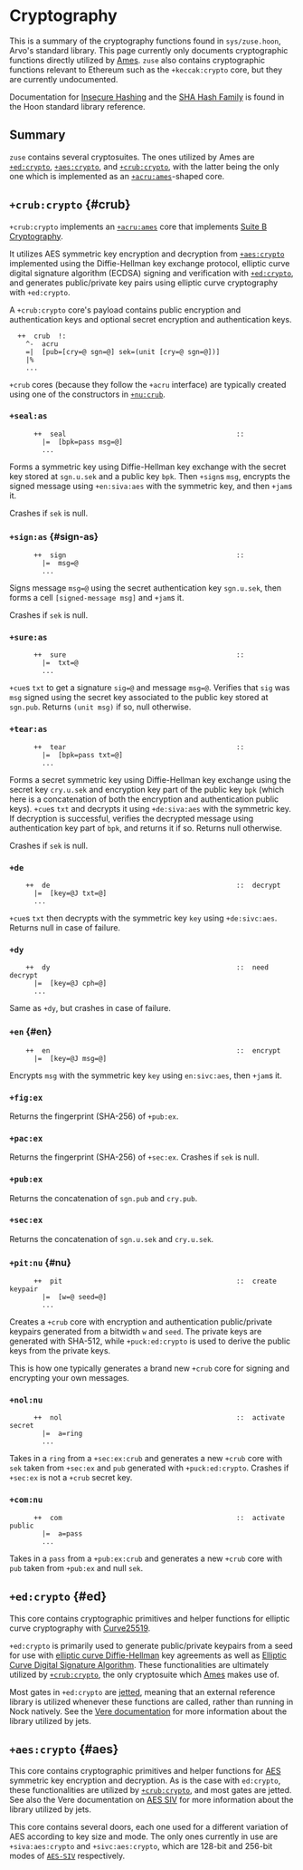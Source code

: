 # Cryptography

This is a summary of the cryptography functions found in `sys/zuse.hoon`, Arvo's standard library. This page currently only documents cryptographic functions directly utilized by [Ames](urbit-docs/system/kernel/ames). `zuse` also contains cryptographic functions relevant to Ethereum such as the `+keccak:crypto` core, but they are currently undocumented.

Documentation for [Insecure Hashing](urbit-docs/language/hoon/reference/stdlib/2e) and the [SHA Hash Family](urbit-docs/language/hoon/reference/stdlib/3d) is found in the Hoon standard library reference.

## Summary

`zuse` contains several cryptosuites. The ones utilized by Ames are [`+ed:crypto`](#ed), [`+aes:crypto`](#aes), and [`+crub:crypto`](#crub), with the latter being the only one which is implemented as an [`+acru:ames`](urbit-docs/system/kernel/ames/guides/cryptography#crypto-core)-shaped core.

## `+crub:crypto` {#crub}

`+crub:crypto` implements an [`+acru:ames`](urbit-docs/system/kernel/ames/guides/cryptography#crypto-core) core that implements [Suite B Cryptography](https://en.wikipedia.org/wiki/NSA_Suite_B_Cryptography).

It utilizes AES symmetric key encryption and decryption from [`+aes:crypto`](#aes) implemented using the Diffie-Hellman key exchange protocol, elliptic curve digital signature algorithm (ECDSA) signing and verification with [`+ed:crypto`](#ed), and generates public/private key pairs using elliptic curve cryptography with `+ed:crypto`.

A `+crub:crypto` core's payload contains public encryption and authentication keys and optional secret encryption and authentication keys.

```hoon
  ++  crub  !:
    ^-  acru
    =|  [pub=[cry=@ sgn=@] sek=(unit [cry=@ sgn=@])]
    |%
    ...
```

`+crub` cores (because they follow the `+acru` interface) are typically created using one of the constructors in [`+nu:crub`](#nu).

### `+seal:as`

```hoon
      ++  seal                                          ::
        |=  [bpk=pass msg=@]
        ...
```

Forms a symmetric key using Diffie-Hellman key exchange with the secret key stored at `sgn.u.sek` and a public key `bpk`. Then `+sign`s `msg`, encrypts the signed message using `+en:siva:aes` with the symmetric key, and then `+jam`s it.

Crashes if `sek` is null.

### `+sign:as` {#sign-as}

```hoon
      ++  sign                                          ::
        |=  msg=@
        ...
```

Signs message `msg=@` using the secret authentication key `sgn.u.sek`, then forms a cell `[signed-message msg]` and `+jam`s it.

Crashes if `sek` is null.

### `+sure:as`

```hoon
      ++  sure                                          ::
        |=  txt=@
        ...
```

`+cue`s `txt` to get a signature `sig=@` and message `msg=@`. Verifies that `sig` was `msg` signed using the secret key associated to the public key stored at `sgn.pub`. Returns `(unit msg)` if so, null otherwise.

### `+tear:as`

```hoon
      ++  tear                                          ::
        |=  [bpk=pass txt=@]
        ...
```

Forms a secret symmetric key using Diffie-Hellman key exchange using the secret key `cry.u.sek` and encryption key part of the public key `bpk` (which here is a concatenation of both the encryption and authentication public keys). `+cue`s `txt` and decrypts it using `+de:siva:aes` with the symmetric key. If decryption is successful, verifies the decrypted message using authentication key part of `bpk`, and returns it if so. Returns null otherwise.

Crashes if `sek` is null.

### `+de`

```hoon
    ++  de                                              ::  decrypt
      |=  [key=@J txt=@]
      ...
```

`+cue`s `txt` then decrypts with the symmetric key `key` using `+de:sivc:aes`. Returns null in case of failure.

### `+dy`

```hoon
    ++  dy                                              ::  need decrypt
      |=  [key=@J cph=@]
      ...
```

Same as `+dy`, but crashes in case of failure.

### `+en` {#en}

```hoon
    ++  en                                              ::  encrypt
      |=  [key=@J msg=@]
```

Encrypts `msg` with the symmetric key `key` using `en:sivc:aes`, then `+jam`s it.

### `+fig:ex`

Returns the fingerprint (SHA-256) of `+pub:ex`.

### `+pac:ex`

Returns the fingerprint (SHA-256) of `+sec:ex`. Crashes if `sek` is null.

### `+pub:ex`

Returns the concatenation of `sgn.pub` and `cry.pub`.

### `+sec:ex`

Returns the concatenation of `sgn.u.sek` and `cry.u.sek`.

### `+pit:nu` {#nu}

```hoon
      ++  pit                                           ::  create keypair
        |=  [w=@ seed=@]
        ...
```

Creates a `+crub` core with encryption and authentication public/private keypairs generated from a bitwidth `w` and `seed`. The private keys are generated with SHA-512, while `+puck:ed:crypto` is used to derive the public keys from the private keys.

This is how one typically generates a brand new `+crub` core for signing and encrypting your own messages.

### `+nol:nu`

```hoon
      ++  nol                                           ::  activate secret
        |=  a=ring
        ...
```

Takes in a `ring` from a `+sec:ex:crub` and generates a new `+crub` core with `sek` taken from `+sec:ex` and `pub` generated with `+puck:ed:crypto`. Crashes if `+sec:ex` is not a `+crub` secret key.

### `+com:nu`

```hoon
      ++  com                                           ::  activate public
        |=  a=pass
        ...
```

Takes in a `pass` from a `+pub:ex:crub` and generates a new `+crub` core with `pub` taken from `+pub:ex` and null `sek`.

## `+ed:crypto` {#ed}

This core contains cryptographic primitives and helper functions for elliptic curve cryptography with [Curve25519](https://en.wikipedia.org/wiki/Curve25519).

`+ed:crypto` is primarily used to generate public/private keypairs from a seed for use with [elliptic curve Diffie-Hellman](https://en.wikipedia.org/wiki/Elliptic-curve_Diffie%E2%80%93Hellman) key agreements as well as [Elliptic Curve Digital Signature Algorithm](https://en.wikipedia.org/wiki/Elliptic_Curve_Digital_Signature_Algorithm). These functionalities are ultimately utilized by [`+crub:crypto`](#crub), the only cryptosuite which [Ames](urbit-docs/system/kernel/ames) makes use of.

Most gates in `+ed:crypto` are [jetted](urbit-docs/system/runtime/guides/jetting), meaning that an external reference library is utilized whenever these functions are called, rather than running in Nock natively. See the [Vere documentation](urbit-docs/system/runtime/reference/cryptography#ed) for more information about the library utilized by jets.

## `+aes:crypto` {#aes}

This core contains cryptographic primitives and helper functions for [AES](https://en.wikipedia.org/wiki/Advanced_Encryption_Standard) symmetric key encryption and decryption. As is the case with `ed:crypto`, these functionalities are utilized by [`+crub:crypto`](#crub), and most gates are jetted. See also the Vere documentation on [AES SIV](urbit-docs/system/runtime/reference/cryptography#aes) for more information about the library utilized by jets.

This core contains several doors, each one used for a different variation of AES according to key size and mode. The only ones currently in use are `+siva:aes:crypto` and `+sivc:aes:crypto`, which are 128-bit and 256-bit modes of [`AES-SIV`](https://www.aes-siv.com) respectively.
